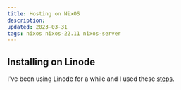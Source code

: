 ```yaml
---
title: Hosting on NixOS
description: 
updated: 2023-03-31
tags: nixos nixos-22.11 nixos-server
---
```


## Installing on Linode

I've been using Linode for a while and I used these [steps](https://www.linode.com/docs/guides/install-nixos-on-linode/).
